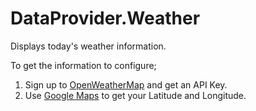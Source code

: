 # DataProvider.Weather

Displays today's weather information.

To get the information to configure;

1. Sign up to [OpenWeatherMap](https://openweathermap.org/) and get an API Key.
2. Use [Google Maps](https://google.ca/maps) to get your Latitude and Longitude.
